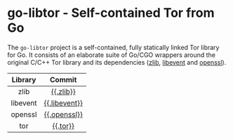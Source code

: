 # go-libtor - Self-contained Tor from Go

The `go-libtor` project is a self-contained, fully statically linked Tor library for Go. It consists of an elaborate suite of Go/CGO wrappers around the original C/C++ Tor library and its dependencies ([zlib](https://github.com/madler/zlib), [libevent](https://github.com/libevent/libevent) and [openssl](https://github.com/openssl/openssl)).

| Library  | Commit        |
|:--------:|:-------------:|
| zlib     | [{{.zlib}}](https://github.com/madler/zlib/commit/{{.zlib}})               |
| libevent | [{{.libevent}}](https://github.com/libevent/libevent/commit/{{.libevent}}) |
| openssl  | [{{.openssl}}](https://github.com/openssl/openssl/commit/{{.openssl}})     |
| tor      | [{{.tor}}](https://gitweb.torproject.org/tor.git/commit/?id={{.tor}})      |
